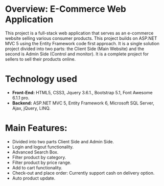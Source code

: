 # Overview: E-Commerce Web Application
This project is a full-stack web application that serves as an e-commerce website selling various consumer products. This project builds on ASP.NET MVC 5 using the Entity Framework code first approach. It is a single solution project divided into two parts: the Client Side (Main Website) and the second is Admin Side (Control and monitor). It is a complete project for sellers to sell their products online.

# Technology used
* **Front-End:** HTML5, CSS3, Jquery 3.6.1., Bootstrap 5.1, Font Awesome 6.1.1 pro.
* **Backend:** ASP.NET MVC 5, Entity Framework 6, Microsoft SQL Server, Ajax, jQuery, LINQ.

# Main Features:
* Divided into two parts Client Side and Admin Side.
* Login and logout functionality.
* Advanced Search Box.
* Filter product by category.
* Filter product by price range.
* Add to cart functionality.
* Check-out and place order: Currently support cash on delivery option.
* Auto product update.

